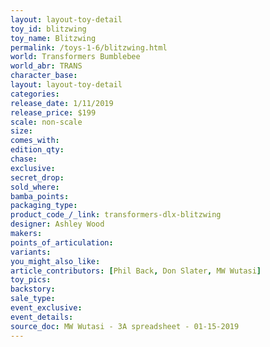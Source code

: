```yaml
---
layout: layout-toy-detail 
toy_id: blitzwing
toy_name: Blitzwing
permalink: /toys-1-6/blitzwing.html
world: Transformers Bumblebee
world_abr: TRANS
character_base: 
layout: layout-toy-detail
categories: 
release_date: 1/11/2019
release_price: $199 
scale: non-scale
size: 
comes_with: 
edition_qty: 
chase: 
exclusive: 
secret_drop: 
sold_where: 
bamba_points: 
packaging_type: 
product_code_/_link: transformers-dlx-blitzwing
designer: Ashley Wood
makers: 
points_of_articulation: 
variants: 
you_might_also_like: 
article_contributors: [Phil Back, Don Slater, MW Wutasi]
toy_pics: 
backstory: 
sale_type: 
event_exclusive: 
event_details: 
source_doc: MW Wutasi - 3A spreadsheet - 01-15-2019
---
```

